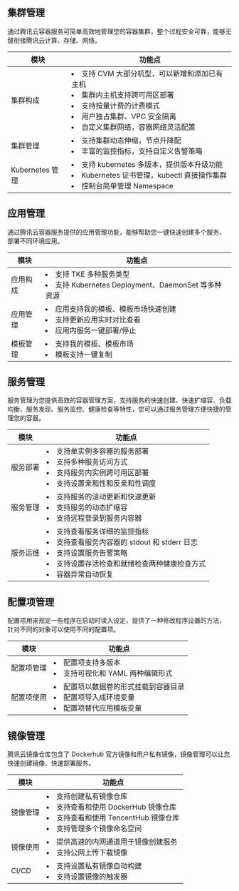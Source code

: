 ## 集群管理
通过腾讯云容器服务可简单高效地管理您的容器集群，整个过程安全可靠，能够无缝衔接腾讯云计算、存储、网络。

|模块|功能点|
|---|------|
|集群构成|<li>支持 CVM 大部分机型，可以新增和添加已有主机</b><br> <li>集群内主机支持跨可用区部署</b><br> <li>支持按量计费的计费模式</b><br><li>用户独占集群、VPC 安全隔离</b><br><li>自定义集群网络，容器网络灵活配置|
|集群管理|<li>支持集群动态伸缩，节点升降配</b><br> <li>丰富的监控指标，支持自定义告警策略</b><br> |
|Kubernetes 管理|<li>支持 kubernetes 多版本，提供版本升级功能</b><br><li>Kubernetes 证书管理，kubectl 直接操作集群</b><br> <li>控制台简单管理 Namespace|

## 应用管理
通过腾讯云容器服务提供的应用管理功能，能够帮助您一键快速创建多个服务， 部署不同环境应用。

|模块|功能点|
|---|------|
|应用构成|<li>支持 TKE 多种服务类型</b><br> <li>支持 Kubernetes Deployment、DaemonSet 等多种资源|
|应用管理|<li>应用支持我的模板、模板市场快速创建</b><br> <li>支持更新应用实时对比查看</b><br> <li>应用内服务一键部署/停止|
|模板管理|<li>支持我的模板、模板市场</b><br> <li>模板支持一键复制|

## 服务管理
服务管理为您提供高效的容器管理方案，支持服务的快速创建、快速扩缩容、负载均衡、服务发现、服务监控、健康检查等特性，您可以通过服务管理方便快捷的管理您的容器。

|模块|功能点|
|---|------|
|服务部署|<li>支持单实例多容器的服务部署</b><br> <li>支持多种服务访问方式</b><br> <li>支持服务内实例跨可用区部署</b><br> <li>支持设置亲和性和反亲和性调度|
|服务管理|<li>支持服务的滚动更新和快速更新</b><br> <li>支持服务的动态扩缩容</b><br> <li>支持远程登录到服务内容器|
|服务运维|<li>支持查看服务详细的监控指标</b><br> <li>支持查看服务内容器的 stdout 和 stderr 日志</b><br> <li>支持设置服务告警策略</b><br> <li>支持设置存活检查和就绪检查两种健康检查方式</b><br> <li>容器异常自动恢复|

## 配置项管理
配置项用来规定一些程序在启动时读入设定，提供了一种修改程序设置的方法， 针对不同的对象可以使用不同的配置项。

|模块|功能点|
|---|------|
|配置项管理|<li>配置项支持多版本</b><br> <li>支持可视化和 YAML 两种编辑形式|
|配置项使用|<li>配置项以数据卷的形式挂载到容器目录</b><br> <li>配置项导入成环境变量</b><br> <li>配置项替代应用模板变量|

## 镜像管理
腾讯云镜像仓库包含了 Dockerhub 官方镜像和用户私有镜像，镜像管理可以让您快速创建镜像、快速部署服务。

|模块|功能点|
|---|------|
|镜像管理|<li>支持创建私有镜像仓库</b><br> <li>支持查看和使用 DockerHub 镜像仓库</b><br> <li>支持查看和使用 TencentHub 镜像仓库</b><br> <li>支持管理多个镜像命名空间|
|镜像使用|<li>提供高速的内网通道用于镜像创建服务</b><br><li> 支持公网上传下载镜像|
|CI/CD|<li>支持设置私有镜像自动构建</b><br> <li>支持设置镜像的触发器</b><br>|
